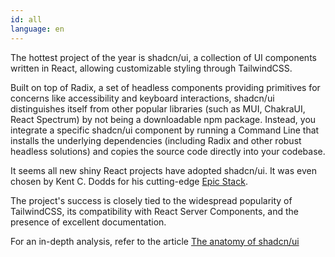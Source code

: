 ```yaml
---
id: all
language: en
---
```



The hottest project of the year is shadcn/ui, a collection of UI components written in React, allowing customizable styling through TailwindCSS.

Built on top of Radix, a set of headless components providing primitives for concerns like accessibility and keyboard interactions, shadcn/ui distinguishes itself from other popular libraries (such as MUI, ChakraUI, React Spectrum) by not being a downloadable npm package. Instead, you integrate a specific shadcn/ui component by running a Command Line that installs the underlying dependencies (including Radix and other robust headless solutions) and copies the source code directly into your codebase.

It seems all new shiny React projects have adopted shadcn/ui. It was even chosen by Kent C. Dodds for his cutting-edge [Epic Stack](https://www.epicweb.dev/epic-stack).

The project's success is closely tied to the widespread popularity of TailwindCSS, its compatibility with React Server Components, and the presence of excellent documentation.

For an in-depth analysis, refer to the article [The anatomy of shadcn/ui](https://manupa.dev/blog/anatomy-of-shadcn-ui)

